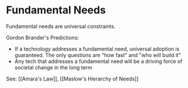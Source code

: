 # Fundamental Needs

Fundamental needs are universal constraints. 

Gordon Brander's Predictions:
- If a technology addresses a fundamental need, universal adoption is guaranteed. The only questions are "how fast"  and "who will build it"
- Any tech that addresses a fundamental need will be a driving force of societal change in the long term

See: [[Amara's Law]], [[Maslow's Hierarchy of Needs]]